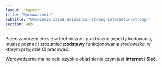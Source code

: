 ```yaml
---
layout: chapter
title: "Wprowadzenie"
subtitle: "Omówienie zasad działania <strong>internetu</strong>"
section: web
---
```


Przed zanurzeniem się w techniczne i praktyczne aspekty kodowania, musisz poznać i zrozumieć **podstawy** funkcjonowania _środowiska_, w którym przyjdzie Ci pracować. 

Wprowadzenie ma na celu szybkie objaśnienie czym jest **Internet** i **Sieć**.
